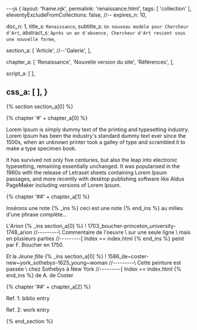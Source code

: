 ---js
{
  layout:    'frame.njk',
  permalink: 'renaissance.html',
  tags:      [ 'collection' ],
  eleventyExcludeFromCollections: false,
  //-- expires_n: 10,

  doc_n:      1,
  title_s:    `Renaissance`,
  subtitle_s: `Un nouveau modèle pour Chercheur d'Art`,
  abstract_s: `Après un an d'absence, Chercheur d'Art revient sous une nouvelle forme`,

  section_a:
  [
    'Article',
    //--'Galerie',
  ],

  chapter_a:
  [
    'Renaissance',
    'Nouvelle version du site',
    'Références',
  ],

  script_a:
  [
  ],

  css_a:
  [
  ],
}
---
[comment]: # (======================== Article ========================)
{% section section_a[0] %}


{% chapter '#' + chapter_a[0] %}

Lorem Ipsum is simply dummy text of the printing and typesetting industry. Lorem Ipsum has been the industry's standard dummy text ever since the 1500s, when an unknown printer took a galley of type and scrambled it to make a type specimen book.

It has survived not only five centuries, but also the leap into electronic typesetting, remaining essentially unchanged. It was popularised in the 1960s with the release of Letraset sheets containing Lorem Ipsum passages, and more recently with desktop publishing software like Aldus PageMaker including versions of Lorem Ipsum.


{% chapter '##' + chapter_a[1] %}

Insérons une note
{% _ins %}
ceci est une note
{% end_ins %}
au milieu d'une phrase complète...


L'_Arion_
{% _ins section_a[0] %}
! 1703_boucher-princeton_university-1748_arion
//---------\ Commentaire de l'oeuvre \ sur une seule ligne \ mais en plusieurs parties
//---------[ Index == index.html
{% end_ins %}
peint par F. Boucher en 1750.


Et la _Jeune fille_
{% _ins section_a[0] %}
! 1586_de~coster-new~york_sothebys-1625_young~woman
//---------\ Cette peinture est passée \ chez Sothebys à New York
//---------[ Index == index.html
{% end_ins %}
 de A. de Coster


{% chapter '##' + chapter_a[2] %}

Ref. 1: biblio entry

Ref. 2: work entry

{% end_section %}


[comment]: # (======================== Links ========================)

[a]: #Article
[b]: #Références
